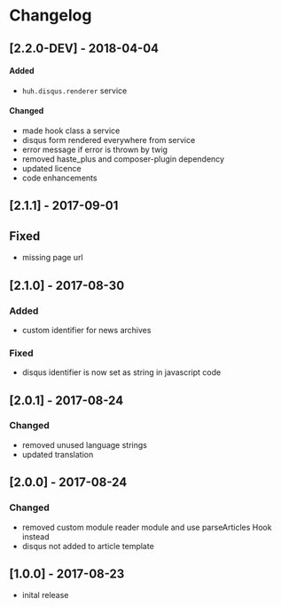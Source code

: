 # Changelog

## [2.2.0-DEV] - 2018-04-04

#### Added
* `huh.disqus.renderer` service

#### Changed
* made hook class a service
* disqus form rendered everywhere from service
* error message if error is thrown by twig
* removed haste_plus and composer-plugin dependency
* updated licence
* code enhancements

## [2.1.1] - 2017-09-01

## Fixed
* missing page url

## [2.1.0] - 2017-08-30

### Added
* custom identifier for news archives

### Fixed
* disqus identifier is now set as string in javascript code

## [2.0.1] - 2017-08-24

### Changed 
* removed unused language strings
* updated translation

## [2.0.0] - 2017-08-24

### Changed
* removed custom module reader module and use parseArticles Hook instead
* disqus not added to article template

## [1.0.0] - 2017-08-23

* inital release
